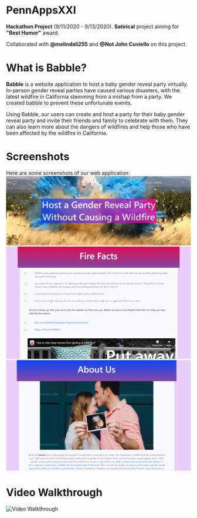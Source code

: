 # PennAppsXXI
**Hackathon Project** (9/11/2020 - 9/13/2020). **Satirical** project aiming for **"Best Humor"** award.

Collaborated with **@melindali255** and **@Not John Cuviello** on this project.

# What is Babble?
**Babble** is a website application to host a baby gender reveal party virtually. In-person gender reveal parties have caused various disasters, with the latest wildfire in California stemming from a mishap from a party. We created babble to prevent these unfortunate events.

Using Babble, our users can create and host a party for their baby gender reveal party and invite their friends and family to celebrate with them. They can also learn more about the dangers of wildfires and help those who have been affected by the wildfire in California. 

# Screenshots
Here are some screenshots of our web application:
<img src='images/homepage.jpg' title='homepage' width='' alt='Homepage Screenshot' />
<img src='images/facts.jpg' title='facts' width='' alt='Facts Screenshot' />
<img src='images/about_us.jpg' title='about us' width='' alt='About Us Screenshot' />

# Video Walkthrough
<img src='images/walkthrough3.gif' title='Video Walkthrough' width='' alt='Video Walkthrough' />
